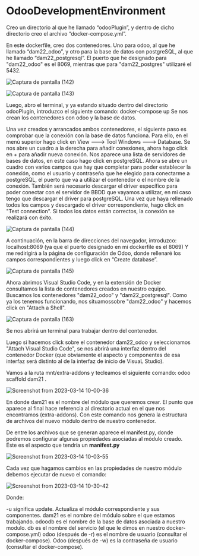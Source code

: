 # OdooDevelopmentEnvironment
Creo un directorio al que he llamado “odooPlugin”, y dentro de dicho directorio creo el archivo “docker-compose.yml”.

En este dockerfile, creo dos contenedores. Uno para odoo, al que he llamado “dam22_odoo”, y otro para la base de datos con postgreSQL, 
al que he llamado “dam22_postgresql”. 
El puerto que he designado para "dam22_odoo" es el 8069, mientras que para "dam22_postgres" utilizaré el 5432.

![Captura de pantalla (142)](https://user-images.githubusercontent.com/32130215/221934152-8322c93e-6791-4fc6-a644-f395d6866c5a.png)

![Captura de pantalla (143)](https://user-images.githubusercontent.com/32130215/221934208-a2ed3f0a-7de7-4e6b-a1ad-65597a794f7f.png)



Luego, abro el terminal, y ya estando situado dentro del directorio odooPlugin, introduzco el siguiente comando: docker-compose up 
Se nos crean los contenedores con odoo y la base de datos.

Una vez creados y arrancados ambos contenedores, el siguiente paso es comprobar que la conexión con la base de datos funciona. 
Para ello, en el menú superior hago click en View ---> Tool Windows ---> Database. Se nos abre un cuadro a la derecha para añadir conexiones, 
ahora hago click en + para añadir nueva conexión. Nos aparece una lista de servidores de bases de datos, en este caso hago click en postgreSQL. 
Ahora se abre un cuadro con varios campos que hay que completar para poder establecer la conexión, como el usuario y contraseña que he elegido para conectarme a postgreSQL, 
el puerto que va a utilizar el contenedor o el nombre de la conexión. También será necesario descargar el driver específico para poder conectar con el servidor de BBDD 
que vayamos a utilizar, en mi caso tengo que descargar el driver para postgreSQL. Una vez que haya rellenado todos los campos y descargado el driver correspondiente, 
hago click en "Test connection". Si todos los datos están correctos, la conexión se realizará con éxito.

![Captura de pantalla (144)](https://user-images.githubusercontent.com/32130215/221934450-0d05079a-617c-4ee5-a8bc-4a255a611fac.png)


A continuación, en la barra de direcciones del navegador, introduzco: localhost:8069 (ya que el puerto designado en mi dockerfile es el 8069) 
Y me redirigirá a la página de configuración de Odoo, donde rellenaré los campos correspondientes y luego click en “Create database”.

![Captura de pantalla (145)](https://user-images.githubusercontent.com/32130215/221935834-f1211473-e855-4c46-aea4-f3d3ee86522e.png)


Ahora abrimos Visual Studio Code, y en la extensión de Docker consultamos la lista de contenedores creados en nuestro equipo.
Buscamos los contenedores "dam22_odoo" y "dam22_postgresql". Como ya los tenemos funcionando, nos situamossobre "dam22_odoo" y hacemos click en "Attach a Shell".

![Captura de pantalla (163)](https://user-images.githubusercontent.com/32130215/225894260-9a7b500e-58f5-4748-ab83-1916ba5a0e92.png)

Se nos abrirá un terminal para trabajar dentro del contenedor.

Luego si hacemos click sobre el contenedor dam22_odoo y seleccionamos "Attach Visual Studio Code", se nos abrirá una interfaz dentro del contenedor Docker (que obviamente el aspecto y componentes de esa interfaz será distinto al de la interfaz de inicio de VisuaL Studio).

Vamos a la ruta mnt/extra-addons y tecleamos el siguiente comando:
odoo scaffold dam21 .

![Screenshot from 2023-03-14 10-00-36](https://user-images.githubusercontent.com/32130215/225902153-f231ef67-049e-4357-9e17-2f5bb3e28bf7.png)


En donde dam21 es el nombre del módulo que queremos crear. El punto que aparece al final hace referencia al directorio actual en el que nos encontramos (extra-addons).
Con este comando nos genera la estructura de archivos del nuevo módulo dentro de nuestro contenedor.

De entre los archivos que se generan aparece el manifest.py, donde podremos configurar algunas propiedades asociadas al módulo creado.
Éste es el aspecto que tendría un __manifest.py__

![Screenshot from 2023-03-14 10-03-55](https://user-images.githubusercontent.com/32130215/225903426-dfe57efc-f993-422e-9b6f-546cfcf2541b.png)


Cada vez que hagamos cambios en las propiedades de nuestro módulo debemos ejecutar de nuevo el comando: 

![Screenshot from 2023-03-14 10-30-42](https://user-images.githubusercontent.com/32130215/225904059-71173d1d-735e-4afa-9afd-38df21a1247a.png)

Donde:

-u significa update. Actualiza el módulo correspondiente y sus componentes.
dam21 es el nombre del módulo sobre el que estamos trabajando.
odoodb es el nombre de la base de datos asociada a nuestro modulo.
db es el nombre del servicio (el que le dimos en nuestro docker-compose.yml)
odoo (después de -r) es el nombre de usuario (consultar el docker-compose).
Odoo (después de -w) es la contraseña de usuario (consultar el docker-compose).



